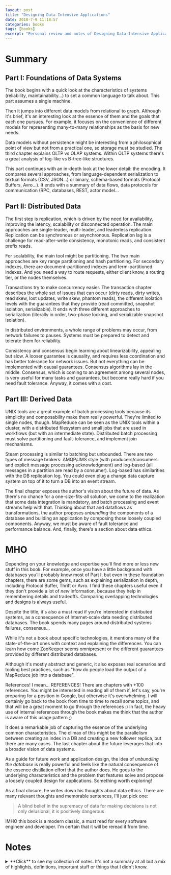 ```yaml
---
layout: post
title: "Designing Data-Intensive Applications"
date: 2018-7-9 11:18:57
categories: books
tags: [books]
excerpt: "Personal review and notes of Designing Data-Intensive Applications"
---
```


# Summary

## Part I: Foundations of Data Systems

The book begins with a quick look at the characteristics of systems (reliability,
maintainability...) to set a common language to talk about. This part assumes a
single machine.

Then it jumps into different data models from relational to graph. Although
it's brief, it's an interesting look at the essence of them and the goals
that each one pursues. For example, it focuses on the convenience of different
models for representing many-to-many relationships as the basis for new needs.

Data models without persistence might be interesting from a philosophical point
of view but not from a practical one, so storage must be studied. The third chapter
explains OLTP vs OLAP systems. Within OLTP systems there's a great analysis of
log-like vs B-tree-like structures.

This part continues with an in-depth look at the lower detail: the encoding. It
compares several approaches, from language-dependent serialization to textual
formats (CSV, JSON...) or binary, schema-based formats (Protocol Buffers,
Avro...). It ends with a summary of data flows, data protocols for
communication (RPC, databases, REST, actor model...

## Part II: Distributed Data

The first step is replication, which is driven by the need for availability,
improving the latency, scalability or disconnected operation.
The main approaches are single-leader, multi-leader, and leaderless replication.
Replication can be synchronous or asynchronous. Replication lag is a challenge
for read-after-write consistency, monotonic reads, and consistent prefix reads.

For scalability, the main tool might be partitioning. The two main approaches
are key range partitioning and hash partitioning. For secondary indexes,
there are document-partitioned indexes and term-partitioned indexes. And you
need a way to route requests, either client know, a routing tier, or the
nodes themselves.

Transactions try to make concurrency easier. The transaction chapter describes
the whole set of issues that can occur (dirty reads, dirty writes, read skew,
lost updates, write skew, phantom reads), the different isolation levels with
the guarantees that they provide (read committed, snapshot isolation,
serializable). It ends with three different approaches to serialization
(literally in order, two-phase locking, and serializable snapshot isolation).

In distributed environments, a whole range of problems may occur, from
network failures to pauses. Systems must be prepared to detect and tolerate
them for reliability.

Consistency and consensus begin learning about linearizability, appealing but
slow. A looser guarantee is causality, and requires less coordination and has
better tolerance for network issues. But not everything can be implemented with
causal guarantees. Consensus algorithms lay in the middle. Consensus, which
is coming to an agreement among several nodes, is very useful for many tasks
and guarantees, but become really hard if you need fault tolerance. Anyway,
it comes with a cost.

## Part III: Derived Data

UNIX tools are a great example of batch processing tools because its
simplicity and composability make them really powerful. They're limited to
single nodes, though. MapReduce can be seen as the UNIX tools within a cluster,
with a distributed filesystem and small jobs that are used in workflows
(but with an intermediate state). Distributed batch processing must solve
partitioning and fault-tolerance, and implement join mechanisms.

Steam processing is similar to batching but unbounded. There are two types
of message brokers: AMQP/JMS style (with producers/consumers and explicit
message processing acknowledgment) and log-based (all messages in a partition
are read by a consumer). Log-based has similarities with the DB replication
log. You could even plug a change data capture system on top of it to turn
a DB into an event stream.

The final chapter exposes the author's vision about the future of data. As there's
no chance for a one-size-fits-all solution, we come to the realization that
some data integration is mandatory, and batch processing and event streams
help with that. Thinking about that and dataflows as transformations, the author
proposes _unbundling_ the components of a database and building an application
by composing those loosely coupled components. Anyway, we must be aware of
fault tolerance and performance balance. And, finally, there's a section about
data ethics.

# MHO

Depending on your knowledge and expertise you'll find more or less new stuff
in this book. For example, once you have a little background with databases
you'll probably know most of Part I, but even in these foundation chapters,
there are some gems, such as explaining serialization in depth, including
Protocol Buffer, Thrift or Avro. I find these chapters useful even if
they don't provide a lot of _new_ information, because they help in remembering
details and tradeoffs. Comparing overlapping technologies and designs is
always useful.

Despite the title, it's also a must read if you're interested in distributed
systems, as a consequence of Internet-scale data needing distributed databases.
The book spends many pages around distributed systems failures, consensus...

While it's not a book about specific technologies, it mentions many of the
state-of-the-art ones with context and explaining the differences. You can
learn how come ZooKeeper seems omnipresent or the different guarantees provided
by different distributed databases.

Although it's mostly abstract and generic, it also exposes real scenarios
and tooling best practices, such as "how do people load the output of a
MapReduce job into a database".

References! I mean... REFERENCES! There are chapters with +100 references. You
might be interested in reading all of them if, let's say, you're preparing for
a position in Google, but otherwise it's overwhelming. I will certainly go back
to the book from time to time to recall some topics, and that will be a great
moment to go through the references :) In fact, the heavy use of
internal references through the book makes me think that the author is aware of
this usage pattern ;)

It does a remarkable job of capturing the essence of the underlying common
characteristics. The climax of this might be the parallelism between creating
an index in a DB and creating a new follower replica, but there are many cases.
The last chapter about the future leverages that into a broader vision of data
systems.

As a guide for future work and application design, the idea of _unbundling the
database_ is really powerful and feels like the natural consequence of the
essence distillation effort that the author does. He goes to the underlying
characteristics and the problem that features solve and propose a loosely
coupled design for applications. Something worth exploring!

As a final closure, he writes down his thoughts about data ethics. There are
many relevant thoughts and memorable sentences, I'll just pick one:

> A blind belief in the supremacy of data for making decisions is not only
> delusional, it is positively dangerous

IMHO this book is a modern classic, a must read for every software engineer and
developer. I'm certain that it will be reread it from time.

# Notes

<details>
<summary markdown="1">
**Click** to see my collection of notes. It's not a summary at all but a mix of
highlights, definitions, important stuff or things that I didn't know.
</summary>

<div markdown="1">
## Part I: Foundations of Data Systems

### 1. Reliable, Scalable, and Maintainable Applications

> (...) there are datastores that are also used as mes‐
sage queues (Redis), and there are message queues with database-like durability
guarantees (Apache Kafka). The boundaries between the categories are becoming blurred.

> Reliability:
> the system should continue to work correctly (performing the correct function at
the desired level of performance) even in the face of adversity (hardware or software
faults, and even human error).

> Scalability:
> as the system grows (in data volume, traffic volume, or complexity), there should
be reasonable ways of dealing with that growth.

> Maintainability
> Over time, many different people will work on the system (engineering and 
operations, both maintaining current behavior and adapting the system to new use
cases), and they should all be able to work on it productively.

#### Reliability

> Note that a fault is not the same as a failure. **A _fault_ is (...) one
component of the system deviating from its spec**, whereas **a _failure_ is when the system as a
whole stops providing the required service to the user**.

> there is a move toward systems that can tolerate the loss of entire machines, by
using software fault-tolerance techniques in preference or in addition to hardware
redundancy.

#### Scalability

##### Describing load

> we need to succinctly describe the current load on the system; only then can we
discuss growth questions. Load can be described
with a few numbers which we call load parameters. The best choice of parameters
depends on the architecture of your system: it may be requests per second to a web
server, the ratio of reads to writes in a database, the number of simultaneously active
users in a chat room, the hit rate on a cache, or something else.

##### Describing performance

> you can investigate what happens
when the load increases. You can look at it in two ways:
- When you increase a load parameter and keep the system resources (CPU, memory,
network bandwidth, etc.) unchanged, how is the performance of your system
affected?
- When you increase a load parameter, how much do you need to increase the
resources if you want to keep performance unchanged?

> In a batch processing system such as Hadoop, we usually care about throughput —the
number of records we can process per second, or the total time it takes to run a job
on a dataset of a certain size. In online systems, what’s usually more important is the
service’s response time—that is, the time between a client sending a request and
receiving a response.

> Latency and response time are often used synonymously, but they
are not the same. The response time is what the client sees: besides
the actual time to process the request (the service time), it includes
network delays and queueing delays. Latency is the duration that a
request is waiting to be handled—during which it is latent, awaiting service.

##### Approaches for coping with load

Scaling up vs. scaling out

> It is conceivable that distributed
data systems will become the default in the future, even for use cases that don’t
handle large volumes of data or traffic.

#### Maintainability

Operability + Simplicity + Evolvability




### 2. Data Models and Query Languages

**The network, hierarchical and document models**
- Network model is a generalization of the hierarchical model. In the tree
structure of the hierarchical model, every record has exactly one parent; in the
network model, a record could have multiple parents
  - The links between records in the network model were not foreign keys, but more like
pointers in a programming language (while still being stored on disk). The only way
of accessing a record was to follow a path from a root record along these chains of
links. This was called an access path.
- Document databases reverted back to the hierarchical model in one aspect: storing
nested records within their parent record rather than in a separate
table.
  - However, when it comes to representing many-to-one and many-to-many relation‐
ships, relational and document databases are not fundamentally different: in both
cases, the related item is referenced by a unique identifier, which is called a foreign
key in the relational model and a document reference in the document model.

#### Graph-Like Data Models

##### Property Graphs

- **Vertex**: id + outgoing edges + incoming edges + properties (k-v).
- **Edge**: id + tail vertex + head vertex + label (kind of relationship) +
            properties (k-v).

- Any vertex can have an edge connecting any other vertex.
- Given any vertex yo can efficiently find the incoming and outgoing vertex and
transverse the graph.
- Labels allow storing different kinds of information in a single graph.

##### Triple-Stores and SPARQL

Mostly equivalent to property graphs.

Related to the _semantic web_ through RDF, which is a format to specify data
combinable with other sources using the same namespaces and attributes.

> SPARQL is a query language for triple stores using the RDF model.

##### The Foundation: Datalog

Subset of Prolog, close to triple-store model but generalized.

Just like Prolog, it's based on rules (that can be reusable among different
queries).






### 3. Storage and Retrieval

#### Data Structures that Power Your Database

Log: append-only data file.

Index: additional structure derived from the primary data for improving
performance.

Log compaction: removal of old values of keys (by keeping just the last one).

##### Hash Indexes

Hash indexes: n-memory hash from key to a disk position. Example: Bitcask (default storage
engine in Riak).

Tombstone: record to mark deletion in a log.

Append-only logs are really convenient:
- Appending and merging are sequential write operations, faster than random writes.
- Concurrency and crash recovery are simpler.

... but have limitations:
- Its index hash table must fit in memory.
- Range queries are not efficient.

##### SSTables and LSM-Trees

**Sorted String Table (SSTable)**: storage segments that are sorted by key , and each key appears only once within each merged segment. Advantages over log segments with hash indexes:

- Merging is simple and efficient even if it doesn't fit in memory, with mergesort.
- Indexes can be sparse (thanks to sorting), you can scan from the previous known one.
- Previous approach leads to group records into blocks and compress them before writing to disk.

Constructing and maintaining SSTables:

1. On write, add it to a memtable (an in-memory balanced tree data structure such as red-black trees or AVL trees...).
2. When the memtable gets bigger than a threshold, write it out to disk, becoming the most recent segment.
3. To serve a read request, first try at the memtable, then use the on-disk segments.
4. From time to time, merge and compact.

Caveat: on crash, the most recent entries at the memtable would be lost, so they have to be written to a (unsorted) "emergency" log as well.

Implementation details:

- Looking up keys that doesn't exist at the database is slow, because it checks the memtable and all segments. To avoid that you can use bloom filters to tell whether keys appear or not.
- Strategies for order and timing of merging and compacting:
  - Size-tiered: newer and smaller SSTables are merged into older, larger ones.
  - Leveled: the key range is split up into smaller SSTables, and older data is moved into separate "levels".

##### B-Trees

Standard index implementation in many databases.

Key-value pairs sorted by key, allowing efficient key-value lookups and range queries.

While previous log-structured indexes break the database down into variable-size segments, B-trees break the database down into fixed-size blocks and read one page at a time. This corresponds more closely to the underlying hardware.

_Note: if you want to learn more about B-Trees, read SQL Performance Explained ([slides](https://juanignaciosl.github.io/postgresql/2016/06/04/sql-performance-explained-cylicon-valley.html))._

##### Comparing B-Trees and LSM-Trees

As a rule of thumb, B-trees are faster for reads, and LSM-trees are faster for writes. But that's often sensitive to workload, so you must test them with your particular workload.

Advantages of LSM-trees:
- Write amplification (one write resulting in many writes to the disk). In write-heavy applications the bottleneck can be the write rate, and write amplification can have a direct cost:
  - B-trees require writing several times: at least to the WAL and the tree page, but also page splits. And they always write full pages.
  - Log-structured indexes rewrite data due to compaction and merging. In general they can sustain higher write throughput because write amplification is usually lower and because compacting is sequential. If disk is magnetic this is specially important.
- LSM-trees can be compressed better, producing smaller files on disk.
- B-trees have fragmentation: then a page is split or a row can't fit in a existing page, some space in a page remains unused. LSM-trees are not page-oriented and rewrites remove fragmentation, so they have lower storage overloads.

Downsides of LSM-trees:
- Compaction can interfere with performance because of limited disk resources, producing less predictable response times.
- If write throughput is high compaction might not be able to keep up with the incoming writes rate, so the number of unmerged segments keeps increasing until you run out of space.
- There might be multiple copies of keys. At transactional environments using locks next to the keys is convenient, so B-Trees are more suitable.

#### Transaction Processing or Analytics?

**OLTP** (online transaction processing): access pattern of looking up a small number of records by key, with an index, and then insert or update based on user's input.

**OLAP** (online analytic processing): scan a few columns over a huge number of records and calculate aggregate statistics.

##### Data Warehousing

**Data warehouse**: separate, read-only database for analytics purposes.

##### Stars and Snowflakes: Schemas for Analytics

Most data warehouses are modeled in star schema: a large fact table with attributes and dimensions (FKs to other tables).

#### Column-Oriented Storage

Analytics query often specify a subset of columns, making column-oriented storage more suitable.

##### Column compression

Column values often are repetitive, making bitmap encoding compression very attractive (storing a value table and its indexes instead of the value itself), and even compressing the indexes themselves.




### 4. Encoding and Evolution

#### Formats for encoding data

Using language-specific formats is not recommended (you get coupled to
languages, and they're usually not efficient), and widespread encoding
formats such as XML, JSON or CSV are limited (ambiguous, incomplete and not
always without proper schema specification support).

##### Thrift and Protocol Buffers

They're binary encoding libraries that require an schema.libraries that require an schema.

Thrift has three different binary encoding formats. It uses aliases for fields.
Protocol Buffers is quite similar.

Forward compatibility (old code can read records that are written by new code)
is guaranteed:
- New fields are just ignored by the code, as (new) tag aren't read.
- Renaming a field just renames it in the schema, the tag number is kept.

Backwards compatibility (can new code read old records?):
- As long as each field has a unique tag number, it can be read.
- If you add a new field, it can't be required, because old records can't have it.

Removing a field is just like adding a field, with backward/forward concerns
reversed (you can only remove a field that is optional) and you can't reuse the
tag number.

Changing the type can lead to precision loss.

Protocol buffers doesn't have array types but a `repeated` keyword. You could
change from `optional` to `repeated`.

Thrift does have array types. You can't change from single-valued to
multi-valued as with Protocol Buffers, but you can have nested lists.

##### Avro

Thrift wasn't a good fit for Hadoop, specially for dynamically generated
schemas and dynamic languages, so Apache came out with Avro.

Schema-based. Both reader and writer must have compatible schemas, because the
binary encoding is just a concatenation of the values, without type or field
information.

Reader and writer schemas don't have to be _the same_, though. The library
compares both schemas and perform needed transformations, such as different
order or filling missing values with default ones.

For schema evolution, you must ensure that new and removed fields have default
values. `null` is supported through union types.

The schema can be bundled in the file if it has a lot of records (so it's not
a problem from storage point of view). A database could store a versioned
list of schemas. Finally, for network communication, the schema can be
negotiated in advance.

#### Modes of Dataflow

##### Dataflow Through Databases

##### Dataflow Through Services: REST and RPC



## Part II: Distributed Data

You want to distribute data because of scalability, fault tolerance/HA and/or
latency.

A first approach for scaling to higher load is a bigger machine, but the cost
grows faster than linearly and is limited to a single geographic location.

This part focuses on "shared-nothing architectures".

Ways to distribute data: replication vs. partitioning.




### 5. Replication

#### Leaders and Followers

Clients must send the writes to the leader, which propagates the changes to
the followers through the replication log. Reads can be queried both to leaders
and followers.

Followers can be synchronous or asynchronous. Synchronous guarantee that the
change is propagated, but might cause writes to fail if they're not available.

##### Handling Node Outages

**Follower failure: _Catch-up recovery_**. As followers keep a log, if there's
been a crash or network interruption, they can request the data from the last
one processed.

**Leader failure: _Failover_**. One of the followers needs to be promoted to
leader, clients need to be reconfigured, and other followers need to start
consuming data from the new leader.

##### Implementation of Replication Logs

- *Statement-based replication*: compact but with some issues, such as
non-deterministic functions (`now()`) or transactions.
- *Write-ahead log (WAL) shipping*: there's a log containing all writes, so
it can be sent to followers, as it allows regenerating the DB. The main
problem is that it describes the data on a very low level (byte changes in
disk blocks), so it depends on the storage engine.
- *Logical (row-based) log replication*: enough information about the rows that
change.
- *Trigger-based replication*: application-level code to perform changes.
Useful for complex (ad-hoc) situations.

#### Problems with Replication Lag

Synchronous replication is not feasible in practice (a single node failure can
bring the whole system down), so you must deal with asynchronous replication
lag. That comes with problems.

##### Reading Your Own Writes

If a user performs a change and immediately reads from a follower that doesn't
have the change yet the data won't be read. Read-after-write consistency might
be needed ("read-your-writes"). Techniques:
- If what a user can modify is not a big subset of the data, if you read
something that the user might've modified, read it from the leader.
- Decide whether reading from the leader or not. For example, tracking the
time before the last update or monitor the replication lag.
- Remember at the client the timestamp of the most recent write and ensure that
the served read is up-to-date. This is harder in a multi-device user
environment.

##### Monotonic reads

A user might do a query to one follower and then to another one that is behind
the previous one (in terms of replication), so the user perception might be
"going back in time". Monotonic reads is having the guarantee that this won't
happen. You can guarantee this by having users asking to the same followers.

##### Consistent Prefix Reads

Causally relationships should be read in order. For example, a question-answer
conversation must be read by people watching it in order. This is a problem at
sharded systems. You might need to record causal relationships explicitly.

#### Multi-Leader Replication

In multi-leader configurations each leader is also a follower to the other
leaders.

A conflict resolution system is needed.

You probably need multi-leader replication in **multi-datacenter setups**.
Otherwise the whole system might be slower (due to the need of routing all
reads through the leader).

**Offline devices support** is another case of multi-leader replication, as
they also support writes.

**Real-time collaborative editing** are essentially multi-leader replication
cases.

##### Handling Write Conflicts

There are several approaches. One of the most interesting one is **converging
towards a consistent state**, because it avoids locks or simulating a single
leader approach. The goal is allow conflicting writes but set up a conflict
resolution strategy so all DBs end in the same state. Strategy example:
- Bind the edition with a timestamp and keep the last one.
- Bind a unique id and keep the higher one.
- Merge.
- Set up an explicit structure and somehow prompt for resolution.

##### Automatic Conflict Resolution

Ongoing research:
- Conflict-free replicated datatypes (CRDTs): data structures (sets, maps...)
that can be concurrently edited by multiple users, resolving conflicts in
sensible ways with two-way merges. Riak has implemented some.
- Mergeable persistent data structures: track history (similar to Git) and
use a three-way merge function.
- Operational transformation: algorithm designed for concurrent editing of
an ordered list of items (such as characters at Etherpad or Google Docs, which
use it).

##### Multi-Leader Replication Topologies

The most common approaches are circular, star and all-to-all topologies.

Star and all-to-all topologies make all data go through all nodes, one by
one. Ids are assigned to avoid infinite loops. One failure can stop
propagation. On the other hand, all-to-all strategies can have other issues,
as ordering is not granted, potentially causing casualty errors. To avoid
that you can use _version vectors_.

#### Leaderless replication

Clients can send writes to any DB. Dynamo, Riak, Cassandra and Voldemort use
this approach.

In these setups, a client send both writes and reads to multiple nodes. That
way you don't even need to handle failovers.

Mechanisms to cope with failover:
- Read repair: when a client reads data and some of the answers are outdated,
they write the result back to the outdated replicas. This works well with
frequent reads.
- Anti-entropy process: a background process is always monitoring and updating
missing data.

**Quorum reads and writes**: given `n` replicas, if the write must be confirmed
by `w` writes and `r` nodes must be queried in each read, `w + r > n`. As at
least one of the node `r` nodes must be up to date, we'd get an up-to-date
value. This also allows some tolerance to unavailable nodes:
- if `w < n` writes can be processed if a node is unavailable.
- if `r < n` reads can be processed if a node is unavailable.
- with `n=3, w=2, r=2` one unavailable nodes can be tolerated.
- with `n=5, w=3, r=3` two unavailable nodes can be tolerated.

Normally, reads and writes are sent to all nodes. `w` and `r` determine the
number of nodes that we wait for.

##### Limitations of Quorum Consistency

Even with quourum, edge cases are likely to happen, because of hardware
failures, failed reads, replication lag and other. This kind of system is
suited for applications that can cope with eventual consistency.
Anyway, monitoring replication lag and staleness is a key practice in a
healthy system.

##### Sloppy Quorums and Hinted Handoff

**Sloppy quorum**: in case of not reaching `w` nodes in a write, instead of
failing, choose a different set of `w` nodes ("overriding the normal sharding
policy"). This assumes that you could get an old value. When the original `w`
nodes are back, push the write there.

In multi-datacenter replication, systems like Cassandra, Voldemort or Riak
keep most of the communication local by waiting only for nodes within the same
datacenter (although the writes are sent asynchronously to all replicas in
all datacenters).

##### Detecting Concurrent Writes

**Last write wins (LWW)**: discarding concurrent writes. When there are
concurrent writes, they get assigned a timestamp, and older keys are
overwritten. This guarantees convergence at the cost of data loss.
A recommended way of using Cassandra is using a UUID as the key, so
each write is unique (and immutable), so concurrent updates are impossible.

_Note that two operations are said to be concurrent if they don't know about
each other, no matter the time. That's because time in distributed systems
is complicated._

##### Capturing the happens-before relationship

Clients can send the last known version number, and the server can return
all the values that have not been overwritten, and the actual version number
after the write. That way, the server
can determine if operations are concurrent based on the version numbers.

##### Merging concurrently written values

Although previous algorithm ensures that there's no data loss, clients must
resolve the conflict, for example, with unions. But plain unions would
drop deletions. To avoid that, instead of deleting items, items are marked
as deleted, thus allowing unions.

##### Version vectors

In leaderless replication, instead of keeping a single version number, a
different version number is tracked in each replica, allowing to
differentiate between an overwrite and a concurrent write.


### 6. Partitioning

The main reason for _partitioning_ (breaking up data into partitions) is
scalability.

#### Partitioning and Replication

Partitioning is usually combined with replication.

#### Partitioning of Key-Value Data

Partitioning schema is important because if it were _skewed_ one node might
have to handle most of the load, making partitioning inefficient.

##### Partitioning by Key Range

Given a key with a continuous range of values, we can split it among nodes.
Boundaries could be chosen automatically or by an administrator.
Within a partition we can keep the keys in order, making range scans easy.
This can lead to hot spots. For example, if the key were the creation date,
all writes would go to the same node. In these cases you could prepend a
prefix that distributed the load among the nodes.

##### Partitioning by Hash of Key

To distribute the load evenly you could apply a hash function to the key and
then partition by the range of the hash of the key.
Although this balances the load, it makes range searches by key very
inefficient.
Cassandra uses a compromise: a table can be declared with a compound PK, and
only the first column is hashed. So, queries where the first column has a
fixed values are efficient (as all data is at the same node, and sorted by
the rest of columns).

##### Skewed Workloads and Relieving Hot Spots

Even hash partitioning can't avoid hotspots if one key is used intensively.
In those scenarios you could add random numbers in front of "hot keys" to
balance the partitioning, at the cost of increasing the bookkeeping (you have
to query all nodes for queries on hot keys. That tradeoff nowadays must be
handled at application level.

#### Partitioning and Secondary Indexes

While secondary indexes are the bread and butter to relational databases,
distributed DBs have avoided them because they don't match well with
partitioning.

##### Partitioning Secondary Indexes by Document

The index contains the keys to the documents within its partition that contain
the value.
With this system, each partition is completely separated and contains the 
secondary index for the documents at it. Also called "local indexes".
Using it requires querying all partitions.
This schema is prone to tail latency amplification.
Most vendors recommend a partitioning scheme where secondary indexes can be
served from the same partition, but that's not always possible.

##### Partitioning Secondary Indexes by Term

Instead of having a local index for each partition, the index itself can be
partitioned. For example, we might have a secondary index on a term and have
the index of values a-m in one partition and the index of n-z in other. This
way you only have to query one index.

It makes reads more efficient but writes are slower, as a single document
write might have to update indexes at many partitions.

#### Rebalancing Partitions

Rebalancing: moving data (partitions) from one node to another.

Don't use `hash mod N`, because if `N` changes you have to move your data all
around.

Using a **fixed number of partitions**, relatively larger than N, and assign them
to the nodes, is a easy and good approach. The main problem is choosing a
number that is not too low (because it's an upper boundary for N) nor too
high (managing partitions has a cost).

Specially for key-range partitioning, but also useful for hash partitioning,
there's **dynamic partitioning**: the DB starts with a single partition (or a
preconfigured _pre-splitting_ and as ranges are populated, partitions are split
or merged. This optimizes the partition overhead.

Previous approaches were proportional to the size of the dataset. For hash
partitioning you can use **partitioning proportionally to nodes**: each node
has a fixed number of partitions. This keeps the size of each partition
fairly stable.

##### Operations: Automatic or Manual Rebalancing

Balancing is expensive, so automatic balancing can lead to surprises to avoid
network or IO overload. Putting a human in the loop is often convenient.

#### Request Routing

In order to do a request, we need to know which node to connect to. This is a
problem of _service discovery_. We could delegate on the client, on a routing
tier, or in the nodes themselves.
Be it the routing engine, the client or the nodes, we need a mechanism that
learns about changes in partitions so the reqeusts are sent to the right nodes.
Many technologies (HBase, Kafka...) use ZooKeeper for service discovery. It
talks to the nodes and keep track of the IPs and partitions.
Cassandra takes a different approach, with a gossip protocol among the nodes
to disseminate the changes. If a request is sent to the wrong node, it's
redirected.

### 7. Transactions

#### The Slippery Concept of a Transaction

Transaction guarantees are often described as **ACID**: Atomicity, Consistency,
Isolation and Durability (although definitions are vague and ACID has become a
marketing term).

**Atomicity**: a transaction is atomic if when an error occurs in the middle
of it, all the writes are discarded or undone and the transaction is aborted.

**Consistency**: if the transaction starts in a valid state (from the
standpoint of the variants of your application) and writes preserve the
validity, the invariants are always satisfied. Consistency actually belongs
to the application, that must take advantage of Atomicity, Isolation and
Durability to be consistent.

**Isolation**: if two transactions occur concurrently, they must run as if
they were run in isolation (serially).

**Durability**: if the transaction ends successfully (written to a
non-volatile store), the data won't be lost. This often implies writing to a
write-ahead log.

##### Single-Object and Multi-Object Operations

In order to change data in several object (rows, documents...) the DB must
support a way to group operations in a transaction.

Single-object operations, such as updating one record or incrementing a counter
(if the database provides that mechanism) are not considered transactions.

#### Weak Isolation Levels

ACID has a performance cost. Knowing the isolation levels can help you choosing
the right tool.

##### Read Committed

When you read you only read committed data. When you write, you only overwrite
committed data.

Dirty writes are often prevented with row locks that transactions must get
before modifying a value.

Dirty reads could be prevented with a lock as well, but that would cause long
transactions to block reads for a long time. Instead, both the old value and
the new one are remembered until the transaction ends. Queries outside the
transaction read the old one, queries inside read the new one.

##### Snapshot Isolation and Repeatable Read

_Nonrepeatable read or read skew_: two consecutive queries return different
values for the same field (because a transaction changed it). That's considered
acceptable under read committed isolation level, but it's not for long running
queries such as the ones under analytical queries or backups.
Snapshot isolation fixes this: each transaction reads from a consistent
snapshot of the DB.

It's usually implemented with MVCC (multi-version concurrency control): each
transaction gets a unique identifier, and when it modifies some data, the new
one is tagged with that id. That way the DB know what data should be seen
by each transaction.

Reads are based in visibility rules: a record is visible if the transaction
that created that object was already committed and the object is not marked
for deletion by a committed transaction. This is performed by remembering
ongoing transactions when another transaction begins.

##### Preventing lost updates

In concurrent read-modify-write cycles, you can lose updates (because the first
transaction doesn't know about the first one).

Mechanisms:
- Atomic write operations: `update counters set val = val + 1 where key = 1`.
- Explicit locking: adding `... for update` in a select grants a write lock.
- Automatic detection and retry.
- Compare and set: add the old value at the `where` of the write query.

##### Conflict resolution and replication

In replicated DBs you can't use locks or compare-and-set, because there are
several copies. In these scenarios, using special data structures that allow
fixing the conflict at application level, or that take advantage of commutative
properties of some operations, are the way to go.
The alternative, last write wins, is prone to lost updates.

##### Write Skew and Phantoms

**Write skew**: two transactions read the same objects, and then update some of
those objects. It's hard to control. You might be able to do it with true
serializable isolation, triggers and materialized views, or explicit locks.

The pattern is doing a select that then, depending on application logic,
performs a write. This, having a write in one transaction changing the result
of a search query in another, is called a phantom. You can't use a lock to
avoid them, because there's no object to attach it to it.

A solution is materializing conflicts: adding rows that allow explicit locking.
It's not a great solution because it's error-prone and leaks a concurrency
control into the data model. Serializable isolation is preferable.

#### Serializability

Serialization provides the strongest guarantees, but with a cost.

##### Actual Serial Execution

Single-threaded systems allow executing transactions actually in serial, and
can perform well. They're nevertheless limited to a CPU core, and should only
be used if all data fits in memory.

###### Encapsulating transactions in stored procedures

To get rid of human interaction and reduce network communication, you can
perform the complete transaction in a safe stored procedure.

##### Two-Phase Locking (2PL)

In 2PL, if a transaction wants to read a object written by another one, it
must wait. And if a transaction wants to write an object read by another, it
must wait as well.

It's implemented with locks in shared mode (for reads) and exclusive mode (for
reads). Exclusive lock imply waiting.

The main problem is performance. Partly by management overhead but mostly
because the loss of concurrency. They're _really_ slow at high percentiles.

For phantom prevention a DB must implement predicate locks, which are locks
over objects that match some search condition (even if they don't exist yet!).

Predicate locks are expensive to check, so index-range locks are a good
compromise. Instead of locking the precise ranges, they leverage existing
indexes to create the locks on them. They're broader, but much faster.

##### Serializable Snapshot Isolation (SSI)

SSI is optimistic in the sense that it allows transaction to operate as if
nothing wrong happened, and performs the checks at commit. If everything was
OK (if the transactions actually run in serial) it allows committing, otherwise
transaction is aborted.

This performs good if contention (access to the same resource) is low and there
are spare resources.

##### Decisions based on an outdated premise

If the transaction makes decisions based upon a read in the beginning, on
commit the premise must be checked again.

**Detecting stale MVCC reads** (uncommitted writes before the read).

**Detecting writes that affect prior reads** (write after the read).


### 8. The Trouble with Distributed Systems

#### Faults and Partial Failures

In single-machine there's no _essential_ reason for things to go wrong. As a
single computer is deterministic, the problems are always faulty software.
In distributed systems that's no longer true, because you must face real-world
issues, making the system non-deterministic and prone to partial failures.

#### Unreliable Networks

There's a myriad of ways a network can fail, and some components need to detect
failures to react (for example, a load balancer). Timeouts are the only
reliable mechanism for detecting a fault.

#### Unreliable Clocks

Monotonic clocks are clocks that always move ahead, valid for measuring
duration.

Spanner uses time of the day for generating transaction ids for snapshot
isolation across datacenters. That's normally hard to achieve, but in their
case it's based on a TrueTime API that returns the earliest possible time
and the latest possible time. If given two pairs they don't overlap, they have
confidence that one transaction happened before another. That helps avoiding
causality issues. In order to finish a commit it must wait until all possible
transactions that might've read values also end. So, to reduce wait time it
must improve clock synchronization.

#### Knowledge, Truth and Lies

One node own knowledge can't be trusted because of individual issues (GC...),
and because node faults can't be reliably distinguished from network faults,
so "the truth" is determined by a absolute majority of more than half the
nodes.

Fencing tokens (that can be implemented returning a monotonic token when the
lock is granted) fix the problem of granting a lock to a unresponsive client.

Byzantine faults are problems caused by nodes that "lie", like sending
corrupted messages or claiming something that is not the truth (from a
protocol standpoint). This book assume that these kind of problems don't appear
because nodes are under your control and hardware failures are assisted at
hardware level. Byzantine faults often need to be addressed by consensus of
super majorities (two thirds).

As algorithms need to be defined independently from the hardware, we need to
define which assumptions they can work with. This is done with system models:

Models in regard of timing assumptions:
- Synchronous model: bounded timing. Unrealistic.
- Partially synchronous model: like synchronous, _most of the time_. Realistic.
- Asynchronous model.

Models in regard of node failures:
- Crash-stop faults: the only failure is stop responding and never coming back.
- Crash-recovery faults: after a crash a node can start responding again.
- Byzantine faults: nodes can do anything.

An algorithm is considered *correct* in a system model if it always satisfies
its properties in all situations that can happen in that system model.

There are two kind of properties:
- If a *safety property* is violated we can point a particular point in time at
which it was broken, and the violation can't be undone.
- If a *liveness property* is violated we can't point a particular point of
time for the violation, but there's hope that it may be satisfied in the
future.

### 9. Consistency and consensus

A good approach for building fault-tolerant systems is creating general-purpose
abstractions with useful guarantees, and then let software rely on those
guarantees.

#### Linearizability

Linearizability is making a system look like there's only one copy of the data
and all operations are atomic.

It's not the same than serializability, which is an isolation property of
transactions. Linearizability is all about the recency of individual records.

##### Relying in linearizability

Important in many applications:
- Locks and leader election: in distributed locks, the underlying storage must
be linearizable. Consensus algorithms rely on this.
- Constraints and uniqueness.
- Cross-channel timing dependencies.

#### Ordering Guarantees

##### Ordering and Causalty

Causal order is not a total order. Total order allows any two elements to be
compared. Linearizability has total order, and implies causality.

Causality can be preserved without linearizability, and it's the strongest
possible consistency model that doesn't slow down because of network delays,
and remains available in face of network failures.

In order to determine causality, the dependencies must be tracked, for example
with version vectors. Nevertheless, storing all that is impractical and can
be replaced by sequence number ordering. If we can just add a monotonic integer
that's enough to be consistent with causality. A replication log is also valid.

Without a single leader, generating sequence numbers is not easy, and
approximations are often used, such as timestamps or pre-allocated ranges,
which are inconsistent with causality.

There's other simple method which is consistent: *Lamport timestamps*.
Essentially, it's keeping track of the number of operations performed to keep
track of the causality. Each node has an identifier and a counter. The
identifier provides uniqueness. Each operation goes with the counter, and
if any node or client receives a bigger counter than the one stored, it's
updated.

Lamport timestamps can provide causally dependency at a lower storage cost than
version vectors, but version vectors can detect concurrent operations.

Total ordering is not enough for guarantees such as uniqueness, because the
order is only valid afterwards, not for taking decisions in the moment.

##### Total Order Broadcast

Total order broadcast is a protocol aimed to provide total order guarantees in
distributed environments, without leaders. It requires reliable delivery and
total ordered delivery.

#### Distributed Transactions and Consensus

Consensus is a hard topic required for many needs such as leader election and
atomic commits. In the asynchronous model, it's impossible to solve, but if
nodes can use timeouts the problem becomes solvable.

##### Atomic Commit and Two-Phase Commit (2PC)

In 2PC, applications write on several nodes as usual. For the commit, a
`prepare` signal is first sent by the coordinator, and once both answers are
received, the final `commit` is sent. A global transaction id is shared in all
requests. The `prepare` signal is only returned by the nodes if they can
guarantee that the commit can take place, so nodes actually perform all needed
tasks, but without committing. When the coordinator receives all OKs from the
`prepare`, it's written to disk into a log and sent to the nodes.

It's a blocking protocol because nodes might have to wait for a coordinator
recovery after the `prepare`. In theory it could be done non-blocking, but it's
not practical.

##### Fault-Tolerant Consensus

Properties:
- Uniform agreement: all nodes decide the same.
- Integrity: no node decides twice.
- Validity: the decision was proposed by a node. Rules out trivial solutions.
- Termination: nodes that don't crash decide. Formalizes fault-tolerance.
Subject to the assumption that at least half of the nodes don't crash.

Most algorithms decide upon a sequence of numbers, so they become total order
broadcast algorithms.

In single-leader replication that is not manually solved, on failover a new
leader must be chosen, which is closer to consensus.

Consensus algorithm only guarantee uniqueness of leader within the same epoch,
which roughly is a monotonic number that is increased when a new leader is
chosen. When a decision must be taken, the leader first asks whether it's still
the leader, and then the voting takes place. At least one of the nodes that
confirmed the leadership must take place in the voting.

The biggest differences between fault-tolerant consensus algorithms and 2PC is
that in 2PC the leader is always the same and it must wait for all followers.

Costs:
- The agreement before the voting is close to synchronous communication.
- It requires strict majority, so at least 3 nodes are needed to tolerate 1
fault, and 5 for 2. And network partitions cause blocking of the smaller one.
- Most consensus algorithms assume a fixed number of nodes.
- As they rely on timeouts to detect faulty nodes, performance is harmed on
geographically distant nodes.

##### Membership and Coordination Services

ZooKeeper is seen as a distributed key-value store that implements
fault-tolerant consensus and has other properties:
- Linearizable atomic operations
- Total ordering of operations
- Failure detection
- Change notifications

## Part III: Derived Data

### 10. Batch Processing

#### Batch Processing with Unix Tools

UNIX design philosophy (small tools, composability...) created a really
powerful tooling for batch processing.

#### MapReduce and Distributed Filesystems

MapReduce processes are analogous to UNIX tools, but instead of operating on
stdin and stdout they use distributed filesystems such as HDFS.

HDFS is based on shared-nothing principle. Consists of a daemon in every node,
and a central NameNode that keeps information of which file blocks are stored
on which machine. Conceptually it's one big filesystem over a machine network.

**MapReduce**:
1.- Split files in records.
2.- Call the mapper function, extract a key from each record, leave the value
empty.
3.- Sort all key-value pairs by key.
4.- Call the reducer function to iterate over sorted key-value pairs.

To create a MapReduce job you need to implement the mapper and the reducer
functions:
- Mapper: called once per record, generates any number of key-value pairs.
- Reducer: receives an iterator over a collection of values with the same key.

The advantage over UNIX tools is that it can be parallelized.

The scheduler tries to run the mapper where there's a replica of the input
file, _putting the computation near the data_.

As the number of problems that you can solve with a single MapReduce job is
limited, you usually work with worflows, chained jobs, which materialized
state among them.

There's no support for "traditional joins", so specific algorithms must be
developed. For example, sort-merge joins, where the mapper outputs different
data for a given key (for example, user birth date followed by activity) and
then the reducer processes the information by user.

If some keys have much more data than others (such as celebrities in a social
network), called hot spots, reducers job might have to be split among several
nodes.

Hadoop encourages storing a lot of raw data to be processed later.

#### Beyond MapReduce

##### Materialization of Intermediate State

MapReduce jobs need to finish before the next can start, and that often makes
mappers redundant (as they just read the output of the previous jobs). Also
forces to write a lot of temporary data.

To overcome that, some dataflow engines such as Spark, Tez and Flink appeared,
handling the workflow as a single job. There's no role (map/reduce) separation,
just "operators".

##### Graphs and Iterative Processing

Graphs require iterative processing, which can't be expressed in MapReduce
terms, because it only performs a single pass over the data. To overcome this,
the Pregel model, in each iteration a function is called for each vertex, and
the node remembers its state (similar to an actor model, but with
fault-tolerance).

### 11. Stream Processing

#### Transmitting Event Streams

Messaging systems:
- TCP/UNIX pipe: just allow 1-1.
- Publish/subscribe. Different systems:
  - What if publish rate is faster than consumption? Drop, buffer or
    backpressure.
  - What if node crashes? Is message loss acceptable?

##### Direct messaging from producers to consumers

UDP multicast, ZeroMQ, direct RPC/HTTP calls... They require application level
code to be aware of possible data loss.

##### Message brokers

Intermediate server similar to a database but optimized
for streaming processing. Makes consumers asynchronous. Often provides
unbounded queuing. Differences from databases:
- Messages are usually deleted after delivery.
- Assume small working sets.
- They support subscribing to topics, which is related to secondary indexes.
- Do not support querying.

**Multiple consumers**: load balancing vs. fan-out.

**Acknowledges and redelivery**: customers must send a confirmation when they
process the message. This can cause message reordering if load-balancing is
used.

##### Partitioned Logs

They combine DB durability with message brokers low-latency notifications.

Logs vs. traditional messaging:
- Log supports fan-out trivially: readers can consume the log without
  interfering.
- To achieve load balancing, the broker can assign partitions to node groups.
  Tradeoffs:
  - The number of nodes sharing the work of consuming a topic can be at most
    the number of log partitions, because messages within the same partition
    are delivered to the same node. Using a thread pool makes offset management
    complicated.
  - If a single message is slow to process, it holds up the processing of
    subsequent messages.

Conclusion: if message processing is slow and you need to parallelize
processing on a message-by-message basis, and ordering is not important, a
traditional message broker is preferable. If ordering is important and
processing is fast, logs-based works well.

##### Databases and Streams

Reading the "internal" DB replication log can be seen as a way to detect data
changes and react to them (such as writing to a search index).

Event Sourcing and CQRS are techniques closely related to that. For example,
we can use the immutable log for the events and derive read-only views.

It also affects concurrency control. On one hand, it has the problem that
consumers are asynchronous, so providing read-your-own-writes guarantee might
become harder. On the other, it allows addressing concurrency differently:
you could store an atomic event that completely resembles the user action.

##### Processing Streams

Uses of stream processing:
- Complex event processing
- Stream analytics
- Maintaining materialized views
- Search on streams
- Message passing and RPC

Reasoning about time is often based on windows of time. Types:
- Tumbling window: fixed length, consecutive
- Hopping window: fixed length, with overlapping
- Sliding window: all the events that occur within an interval ("last 5 min")
- Session window: all the events that occur closely, ending on inactivity

##### Stream joins

- Stream-stream joins: the processor maintains state with events indexed by
  the join field. This way it can react and emit a new join event on match.
  This can include a session window.
- Stream-table ("stream enrichment"): a copy of the DB is kept (in sync) at the
  processor. On join, an event is emitted.
- Table-table join

### 12. The Future of Data Systems

#### Data integration

##### Combining Specialized Tools by Deriving Data

Reasoning about data flows is hard, and you probably need to derive data.
Using total order (based on event sourcing logs or change data capture) is a
way to handle that easily. It's also a way to avoid distributed transactions
for data integration in some cases.

#### Unbundling Databases

Thinking about what a database provides (secondary indexes, materialized views,
replication logs...) and how a index is created (similar to setting up a new
follower replica), you can begin seeing the dataflow across an entire
organization as a big database. Assuming that there's no single storage
system that can fit all needs, there might be two approaches for providing a
cohesive system:
- Federated databases, unifying reads: provide a unified query interface to
a variety of storage engines. FDWs are an example of this.
- Unbundled databases, unifying writes: make it easier to reliably plug
together storage systems (with CDC or event logs).

**Designing Applications Around Dataflow**: application code might be seen as a
derivation function, listening to changes
of the data, creating derived datasets as needed and removing the need for
querying outside the local machine (as the local data would always be updated).

The derived dataset can be seen as the meeting point between the read and write
paths, and shifting it is interesting. Depending on the needs, the two paths
might do more work.

Taking this dataflow idea to the limit, and given the improved features of web
clients, maybe we should consider designing all applications like messaging
applications are, pushing changes to the clients all the time.

#### Aiming for Correctness

Even if the application uses a data store with strong guarantees, or even
immutability, it's not free of errors. Generally speaking, end-to-end safety
measurements are needed in order to guarantee correctness.

The so called "eventual consistency" conflates two topics: timeliness and
integrity. While integrity is a must, timeliness and other constraints can
often be loosely interpreted as part of the normal business rules.

Either to protect us from hardware failures or from software bugs, we should
consider designing for auditability.

#### Doing the Right Thing

This section must be read, can't be summarized.

</div>
</details>
